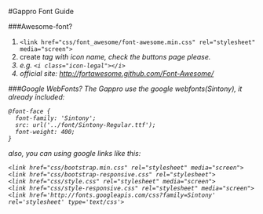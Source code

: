 #Gappro Font Guide

###Awesome-font?
1. ```<link href="css/font_awesome/font-awesome.min.css" rel="stylesheet" media="screen">```
2. create <i> tag with icon name, check the buttons page please.
3. e.g. ```<i class="icon-legal"></i>```
4. official site: http://fortawesome.github.com/Font-Awesome/

###Google WebFonts?
The Gappro use the google webfonts(Sintony), it already included:

```
@font-face {
  font-family: 'Sintony';
  src: url('../font/Sintony-Regular.ttf');
  font-weight: 400;
}
```

also, you can using google links like this:

```
<link href="css/bootstrap.min.css" rel="stylesheet" media="screen">
<link href="css/bootstrap-responsive.css" rel="stylesheet">
<link href="css/style.css" rel="stylesheet" media="screen">
<link href="css/style-responsive.css" rel="stylesheet" media="screen">
<link href='http://fonts.googleapis.com/css?family=Sintony' rel='stylesheet' type='text/css'>
```